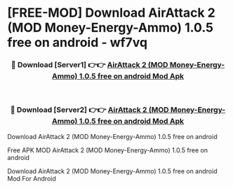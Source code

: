 # [FREE-MOD] Download AirAttack 2 (MOD Money-Energy-Ammo) 1.0.5 free on android - wf7vq


<div align="center">
<h3>🔴 Download [Server1] 👉👉 <a href="https://apk-comot.site?title=AirAttack_2_(MOD_Money-Energy-Ammo)_1.0.5_free_on_android">AirAttack 2 (MOD Money-Energy-Ammo) 1.0.5 free on android Mod Apk</a></h3><br>

<h3>🔴 Download [Server2] 👉👉 <a href="https://apk-comot.site?title=AirAttack_2_(MOD_Money-Energy-Ammo)_1.0.5_free_on_android">AirAttack 2 (MOD Money-Energy-Ammo) 1.0.5 free on android Mod Apk</a></h3>
</div>



Download AirAttack 2 (MOD Money-Energy-Ammo) 1.0.5 free on android 

Free APK MOD AirAttack 2 (MOD Money-Energy-Ammo) 1.0.5 free on android 

Download AirAttack 2 (MOD Money-Energy-Ammo) 1.0.5 free on android Mod For Android
